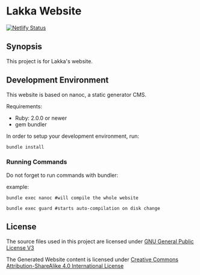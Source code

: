 # Lakka Website

[![Netlify Status](https://api.netlify.com/api/v1/badges/8c5ce08f-9bbf-46a9-beeb-869680e253ef/deploy-status)](https://app.netlify.com/sites/thirsty-poitras-b9339a/deploys)

## Synopsis

This project is for Lakka's website.

## Development Environment

This website is based on nanoc, a static generator CMS.

Requirements:

- Ruby: 2.0.0 or newer
- gem bundler

In order to setup your development environment, run:

    bundle install

### Running Commands

Do not forget to run commands with bundler:

example:

    bundle exec nanoc #will compile the whole website

    bundle exec guard #starts auto-compilation on disk change

## License

The source files used in this project are licensed under
[GNU General Public License V3](https://www.gnu.org/licenses/gpl.html)

The Generated Website content is licensed under [Creative
Commons Attribution-ShareAlike 4.0 International
License](http://creativecommons.org/licenses/by-sa/4.0/)
